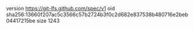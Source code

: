version https://git-lfs.github.com/spec/v1
oid sha256:13660f207ac5c3566c57b2724b3f0c2d682e837538b480716e2beb04417215be
size 1243
